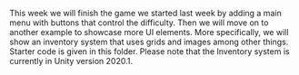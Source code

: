 This week we will finish the game we started last week by adding a main menu with buttons that control the difficulty. Then we will move on to another example to showcase more UI elements. More specifically, we will show an inventory system that uses grids and images among other things. Starter code is given in this folder. Please note that the Inventory system is currently in Unity version 2020.1.
